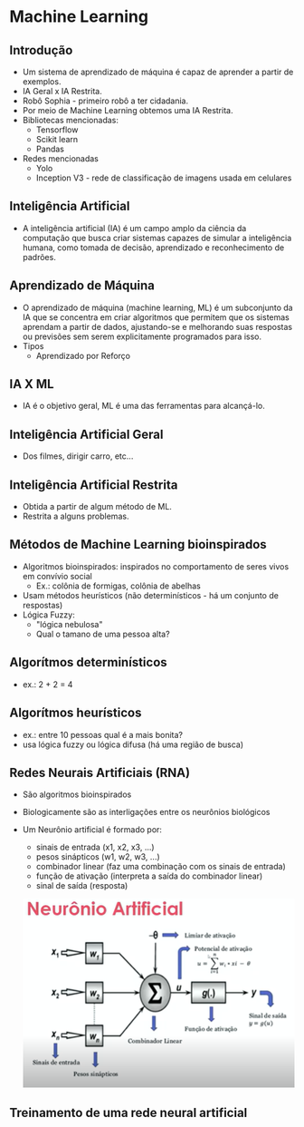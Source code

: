 # Machine Learning

## Introdução

- Um sistema de aprendizado de máquina é capaz de aprender a partir de exemplos.
- IA Geral x IA Restrita.
- Robô Sophia - primeiro robô a ter cidadania.
- Por meio de Machine Learning obtemos uma IA Restrita.
- Bibliotecas mencionadas: 
    - Tensorflow
    - Scikit learn
    - Pandas
- Redes mencionadas
    - Yolo
    - Inception V3 - rede de classificação de imagens usada em celulares    

## Inteligência Artificial

- A inteligência artificial (IA) é um campo amplo da ciência da computação que busca criar sistemas capazes de simular a inteligência humana, como tomada de decisão, aprendizado e reconhecimento de padrões.

## Aprendizado de Máquina

- O aprendizado de máquina (machine learning, ML) é um subconjunto da IA que se concentra em criar algoritmos que permitem que os sistemas aprendam a partir de dados, ajustando-se e melhorando suas respostas ou previsões sem serem explicitamente programados para isso.
- Tipos
    - Aprendizado por Reforço

## IA X ML

- IA é o objetivo geral, ML é uma das ferramentas para alcançá-lo.

## Inteligência Artificial Geral

- Dos filmes, dirigir carro, etc...

## Inteligência Artificial Restrita

- Obtida a partir de algum método de ML.
- Restrita a alguns problemas.

## Métodos de Machine Learning bioinspirados

- Algoritmos bioinspirados: inspirados no comportamento de seres vivos em convívio social
    - Ex.: colônia de formigas, colônia de abelhas
- Usam métodos heurísticos (não determinísticos - há um conjunto de respostas)
- Lógica Fuzzy: 
    - "lógica nebulosa"
    - Qual o tamano de uma pessoa alta?

## Algorítmos determinísticos

- ex.: 2 + 2 = 4

## Algorítmos heurísticos    

- ex.: entre 10 pessoas qual é a mais bonita? 
- usa lógica fuzzy ou lógica difusa (há uma região de busca)

## Redes Neurais Artificiais (RNA)

- São algoritmos bioinspirados
- Biologicamente são as interligações entre os neurônios biológicos
- Um Neurônio artificial é formado por:
    - sinais de entrada (x1, x2, x3, ...)
    - pesos sinápticos (w1, w2, w3, ...)
    - combinador linear (faz uma combinação com os sinais de entrada)
    - função de ativação (interpreta a saída do combinador linear)
    - sinal de saída (resposta)

    ![alt text](img/01_redes_neurais.png)

## Treinamento de uma rede neural artificial    


<!-- transcrito a mão até aqui -->
